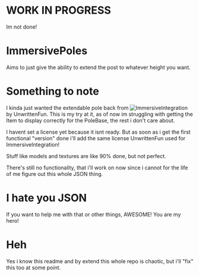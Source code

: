# WORK IN PROGRESS
Im not done!

# ImmersivePoles

Aims to just give the ability to extend the post to whatever height you want.

# Something to note
I kinda just wanted the extendable pole back from ![ImmersiveIntegration](https://github.com/UnwrittenFun/ImmersiveIntegration) by UnwrittenFun.
This is my try at it, as of now im struggling with getting the Item to display correctly for the PoleBase, the rest i don't care about.

I havent set a license yet because it isnt ready. But as soon as i get the first functional "version" done i'll add the same license UnwrittenFun used for ImmersiveIntegration!

Stuff like models and textures are like 90% done, but not perfect.

There's still no functionality, that i'll work on now since i cannot for the life of me figure out this whole JSON thing.

# I hate you JSON
If you want to help me with that or other things, AWESOME! You are my hero!

# Heh
Yes i know this readme and by extend this whole repo is chaotic, but i'll "fix" this too at some point.
